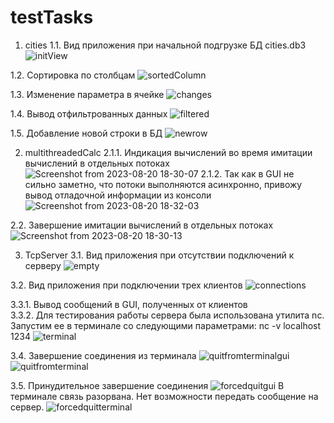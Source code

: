 # testTasks
1. cities
1.1. Вид приложения при начальной подгрузке БД cities.db3
![initView](https://github.com/WaldemarKarasev/testTasks/assets/95939606/ad84f276-d74e-4777-9c0f-78a5da41ad65)

1.2. Сортировка по столбцам
![sortedColumn](https://github.com/WaldemarKarasev/testTasks/assets/95939606/85ae0a36-4ccc-40bc-af69-7ff16fee9e79)

1.3. Изменение параметра в ячейке
![changes](https://github.com/WaldemarKarasev/testTasks/assets/95939606/57701715-5b19-41b8-bc86-30018c596020)

1.4. Вывод отфильтрованных данных
![filtered](https://github.com/WaldemarKarasev/testTasks/assets/95939606/db43ff69-2200-4247-bb69-001c8101d40d)

1.5. Добавление новой строки в БД
![newrow](https://github.com/WaldemarKarasev/testTasks/assets/95939606/9390bc0a-73df-4c90-9fdd-d5480b685b91)


   
2. multithreadedCalc
2.1.1. Индикация вычислений во время имитации вычислений в отдельных потоках
![Screenshot from 2023-08-20 18-30-07](https://github.com/WaldemarKarasev/testTasks/assets/95939606/3f455162-ec05-4b30-b2f4-2f677102f7c6)
2.1.2. Так как в GUI не сильно заметно, что потоки выполняются асинхронно, привожу вывод отладочной информации из консоли
![Screenshot from 2023-08-20 18-32-03](https://github.com/WaldemarKarasev/testTasks/assets/95939606/fb16664d-9968-43af-82ef-e4f3bce0a1e4)

2.2. Завершение имитации вычислений в отдельных потоках
![Screenshot from 2023-08-20 18-30-13](https://github.com/WaldemarKarasev/testTasks/assets/95939606/1f223526-0c42-4c87-b903-d3e2df1ad80f)


   
3. TcpServer
3.1. Вид приложения при отсутствии подключений к серверу
![empty](https://github.com/WaldemarKarasev/testTasks/assets/95939606/4e3a8569-ab12-46e2-9470-3ad02e4b1a02)

3.2. Вид приложения при подключении трех клиентов
![connections](https://github.com/WaldemarKarasev/testTasks/assets/95939606/b2a258fb-cf56-4002-998b-242b20cf23cd)

3.3.1. Вывод сообщений в GUI, полученных от клиентов  
3.3.2. Для тестирования работы сервера была использована утилита nc. 
       Запустим ее в терминале со следующими параметрами:
       nc -v localhost 1234
![terminal](https://github.com/WaldemarKarasev/testTasks/assets/95939606/0939bee9-0d0d-49a5-951c-ae77e6c10288)

3.4. Завершение соединения из терминала
![quitfromterminalgui](https://github.com/WaldemarKarasev/testTasks/assets/95939606/c2eb8788-c2d4-4c38-aec8-e3acd83e7488)
![quitfromterminal](https://github.com/WaldemarKarasev/testTasks/assets/95939606/bd395a24-9bd7-4cf2-be57-5f31e91782a9)

3.5. Принудительное завершение соединения
![forcedquitgui](https://github.com/WaldemarKarasev/testTasks/assets/95939606/750b485d-128d-4af3-b3d9-2f918baba236)
В терминале связь разорвана. Нет возможности передать сообщение на сервер.
![forcedquitterminal](https://github.com/WaldemarKarasev/testTasks/assets/95939606/08656fab-bef0-4e44-af9b-324172df3d33)





